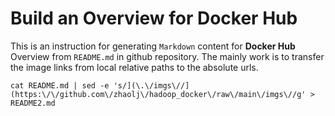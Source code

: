 # Build an Overview for Docker Hub

This is an instruction for generating `Markdown` content for **Docker Hub** Overview from `README.md` in github repository. The mainly work is to transfer the image links from local relative paths to the absolute urls.

```shell
cat README.md | sed -e 's/](\.\/imgs\//](https:\/\/github.com\/zhaolj\/hadoop_docker\/raw\/main\/imgs\//g' > README2.md
```
